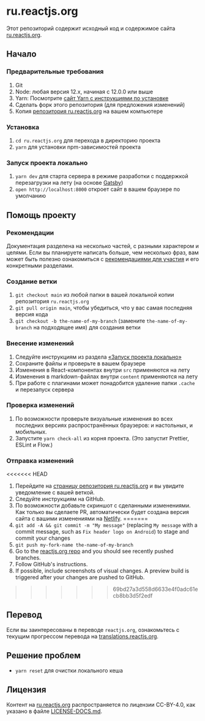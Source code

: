 # ru.reactjs.org

Этот репозиторий содержит исходный код и содержимое сайта [ru.reactjs.org](https://ru.reactjs.org/).

## Начало

### Предварительные требования

1. Git
1. Node: любая версия 12.x, начиная с 12.0.0 или выше
1. Yarn: Посмотрите [сайт Yarn с инструкциями по установке](https://yarnpkg.com/lang/en/docs/install/)
1. Сделать форк этого репозитория (для предложения изменений)
1. Копия [репозитория ru.reactjs.org](https://github.com/reactjs/ru.reactjs.org) на вашем компьютере

### Установка

1. `cd ru.reactjs.org` для перехода в директорию проекта
1. `yarn` для установки npm-зависимостей проекта

### Запуск проекта локально

1. `yarn dev` для старта сервера в режиме разработки с поддержкой перезагрузки на лету (на основе [Gatsby](https://www.gatsbyjs.org))
1. `open http://localhost:8000` откроет сайт в вашем браузере по умолчанию

## Помощь проекту

### Рекомендации

Документация разделена на несколько частей, с разными характером и целями. Если вы планируете написать больше, чем несколько фраз, вам может быть полезно ознакомиться с [рекомендациями для участия](https://github.com/reactjs/ru.reactjs.org/blob/main/CONTRIBUTING.md#guidelines-for-text) и его конкретными разделами.

### Создание ветки

1. `git checkout main` из любой папки в вашей локальной копии репозитория `ru.reactjs.org`
1. `git pull origin main`, чтобы убедиться, что у вас самая последняя версия кода
1. `git checkout -b the-name-of-my-branch` (замените `the-name-of-my-branch` на подходящее имя) для создания ветки

### Внесение изменений

1. Следуйте инструкциям из раздела [«Запуск проекта локально»](#running-locally)
1. Сохраните файлы и проверьте в вашем браузере
  1. Изменения в React-компонентах внутри `src` применяются на лету
  1. Изменения в markdown-файлах внутри `content` применяются на лету
  1. При работе с плагинами может понадобится удаление папки `.cache` и перезапуск сервера

### Проверка изменений

1. По возможности проверьте визуальные изменения во всех последних версиях распространённых браузеров: и настольных, и мобильных.
1. Запустите `yarn check-all` из корня проекта. (Это запустит Prettier, ESLint и Flow.)

### Отправка изменений

<<<<<<< HEAD
1. Перейдите на [страницу репозитория ru.reactjs.org](https://github.com/reactjs/ru.reactjs.org) и вы увидите уведомление с вашей веткой.
1. Следуйте инструкциям на GitHub.
1. По возможности добавьте скриншот с сделанными изменениями. Как только вы сделаете PR, автоматически будет создана версия сайта с вашими изменениями на [Netlify](https://www.netlify.com/).
=======
1. `git add -A && git commit -m "My message"` (replacing `My message` with a commit message, such as `Fix header logo on Android`) to stage and commit your changes
1. `git push my-fork-name the-name-of-my-branch`
1. Go to the [reactjs.org repo](https://github.com/reactjs/reactjs.org) and you should see recently pushed branches.
1. Follow GitHub's instructions.
1. If possible, include screenshots of visual changes. A preview build is triggered after your changes are pushed to GitHub.
>>>>>>> 69bd27a3d558d6633e4f0adc61ecb8bb3d5f2edf

## Перевод

Если вы заинтересованы в переводе `reactjs.org`, ознакомьтесь с текущим прогрессом перевода на [translations.reactjs.org](https://translations.reactjs.org/).

## Решение проблем

- `yarn reset` для очистки локального кеша

## Лицензия

Контент на [ru.reactjs.org](https://ru.reactjs.org/) распространяется по лицензии CC-BY-4.0, как указано в файле [LICENSE-DOCS.md](https://github.com/open-source-explorer/reactjs.org/blob/master/LICENSE-DOCS.md).
